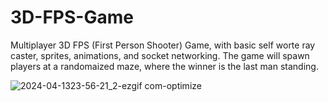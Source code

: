 # 3D-FPS-Game
 Multiplayer 3D FPS (First Person Shooter) Game, with basic self worte ray caster, sprites, animations, and socket networking.
 The game will spawn players at a randomaized maze, where the winner is the last man standing.

![2024-04-1323-56-21_2-ezgif com-optimize](https://github.com/liad-inon/3D-FPS-Game/assets/52380897/06131595-1182-4619-8c9e-9da83717fa2b)
